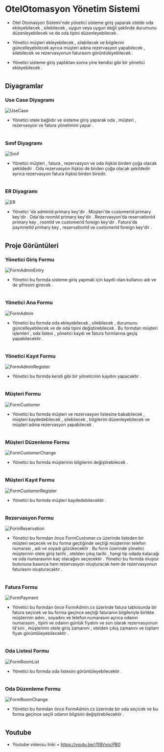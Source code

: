 # OtelOtomasyon Yönetim Sistemi

+ Otel Otomasyon Sistemi'nde yönetici sisteme giriş yaparak otelde oda ekleyebilecek , silebilecek , uygun veya uygun değil şeklinde durumunu düzenleyebilecek ve de oda tipini düzenleyebilecek .

+ Yönetici müşteri ekleyebilecek , silebilecek ve bilgilerini güncelleyebilecek ayrıca müşteri adına rezervasyon yapabilecek , silebilecek ve rezervasyonun faturasını görüntüleyebilecek .

+ Yönetici sisteme giriş yaptıktan sonra yine kendisi gibi bir yönetici ekleyebilecek .

#
#
## Diyagramlar
### Use Case Diyagramı
![UseCase](ScreenShoot/Use-Case.png)

+ Yönetici otele bağlıdır ve sisteme giriş yaparak oda , müşteri , rezervasyon ve fatura yönetimini yapar .

#
#
### Sınıf Diyagramı
![Sınıf](ScreenShoot/Sınıf.png)

+ Yönetici müşteri , fatura , rezervasyon ve oda ilişkisi birden çoğa olacak şekildedir . Oda rezervasyon ilişkisi de birden çoğa olacak şekildedir ayrıca rezervasyon fatura ilişkisi birden biredir.

#
#
### ER Diyagramı
![ER](ScreenShoot/ER.png)

+ Yönetici 'de adminId primary key'dir . Müşteri'de customerId primary key'dir . Oda'da roomId primary key'dir . Rezervasyon'da reservationId primary key , roomId ve customerId foreign key'dir . Fatura'da paymnetId primary key , reservationId ve customerId foreign key'dir .

#
#
## Proje Görüntüleri
### Yönetici Giriş Formu
 ![FormAdminEntry](ScreenShoot/FormAdminEntry.jpg)
 
+ Yönetici bu formda sisteme giriş yapmak için kayıtlı olan kullanıcı adı ve de şifresini girecek .
#
#
 ### Yönetici Ana Formu
![FormAdmin](ScreenShoot/FormAdmin.jpg)

+ Yönetici bu formda oda ekleyebilecek , silebilecek , durumunu güncelleyebilecek ve de oda tipini değiştirebilecek . Bu formdan müşteri işlemleri , oda listesi , yönetici kaydı ve fatura formlarına geçiş yapabilecektir .
#
#
### Yönetici Kayıt Formu
![FormAdminRegister](ScreenShoot/FormAdminRegister.jpg)

+ Yönetici bu formda kendi gibi bir yöneticinin kaydını yapacaktır .
#
#
### Müşteri Formu
![FormCustomer](ScreenShoot/FormCustomer.jpg)

+ Yönetici bu formda müşteri ve rezervasyon listesine bakabilecek , müşteri kaydedebilecek , silebilecek , bilgilerini düzenleyebilecek ve müşteri adına rezervasyon yapabilecek .
#
#
### Müşteri Düzenleme Formu
![FormCustomerChange](ScreenShoot/FormCustomerChange.jpg)

+ Yönetici bu formda müşterinin bilgilerini değiştirebilecek .
#
#
### Müşteri Kayıt Formu
![FormCustomerRegister](ScreenShoot/FormCustomerRegister.jpg)

+ Yönetici bu formda müşteri kaydedebilecektir .
#
#
### Rezervasyon Formu
![FormReservation](ScreenShoot/FormReservation.jpg)

+ Yönetici bu formdan önce FormCustomer.cs üzerinde listeden bir müşteri seçecek ve bu forma geçtiğinde seçtiği müşterinin telefon numarası , adı ve soyadı gözükecektir . Bu form üzerinde yönetici müşterinin otele giriş tarihi , otelden çıkış tarihi , hangi tip odada kalacağı ve oda numarasının kaç olacağını seçecektir . Yönetici bu formda oluştur butonuna basınca hem rezervasyon oluşturacak hem de rezervasyonun faturasını oluşturacaktır .
#
#
### Fatura Formu
![FormPayment](ScreenShoot/FormPayment.jpg)
+ Yönetici bu formdan önce FormAdmin.cs üzerinde fatura tablosunda bir fatura seçicek ve bu forma geçince seçtiği faturanın bilgileriyle birlikte müşterinin adını , soyadını ve telefon numarasını ayrıca odanın numarasını , tipini ve odanın günlük fiyatını ve son olarak rezervasyonun Id'sini , müşterinin otele giriş zamanını , otelden çıkış zamanını ve toplam fiyatı görüntüleyebilecektir .
#
#
### Oda Listesi Formu
![FormRoomList](ScreenShoot/FormRoomList.jpg)

+ Yönetici bu formda oda listesini görüntüleyebilecektir .
#
#
### Oda Düzenleme Formu
![FormRoomChange](ScreenShoot/FormRoomChange.jpg)

+ Yönetici bu formdan önce FormAdmin.cs üzerinde bir oda seçicek ve bu forma geçince seçili odanın bilgisini değiştirebilecektir .
#
#
## Youtube
+ Youtube videosu linki = https://youtu.be/iTt9VyocPB0
#
